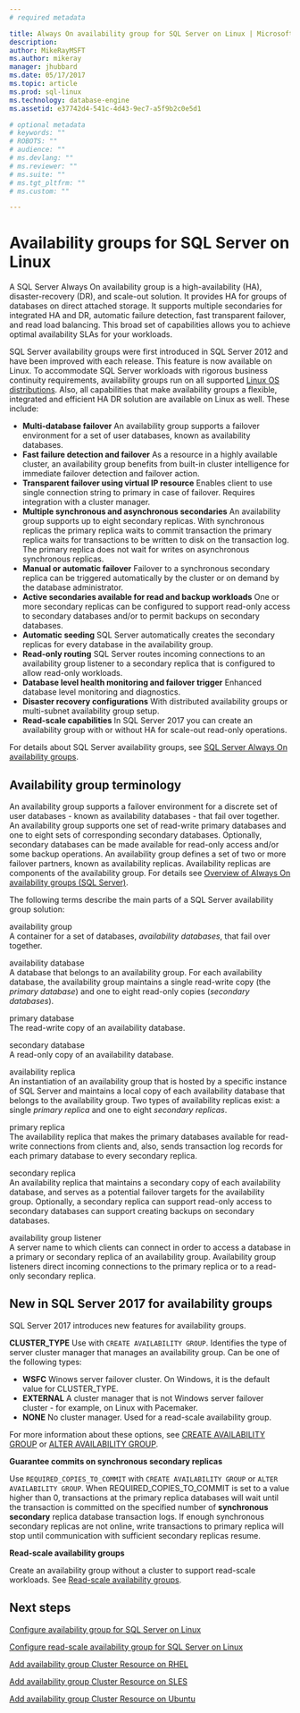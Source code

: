 ```yaml
---
# required metadata

title: Always On availability group for SQL Server on Linux | Microsoft Docs
description: 
author: MikeRayMSFT 
ms.author: mikeray 
manager: jhubbard
ms.date: 05/17/2017
ms.topic: article
ms.prod: sql-linux
ms.technology: database-engine
ms.assetid: e37742d4-541c-4d43-9ec7-a5f9b2c0e5d1 

# optional metadata
# keywords: ""
# ROBOTS: ""
# audience: ""
# ms.devlang: ""
# ms.reviewer: ""
# ms.suite: ""
# ms.tgt_pltfrm: ""
# ms.custom: ""

---
```


# Availability groups for SQL Server on Linux

A SQL Server Always On availability group is a high-availability (HA), disaster-recovery (DR), and scale-out solution. It provides HA for groups of databases on direct attached storage. It supports multiple secondaries for integrated HA and DR, automatic failure detection, fast transparent failover, and read load balancing. This broad set of capabilities allows you to achieve optimal availability SLAs for your workloads.

SQL Server availability groups were first introduced in SQL Server 2012 and have been improved with each release. This feature is now available on Linux. To accommodate SQL Server workloads with rigorous business continuity requirements, availability groups run on all supported [Linux OS distributions](sql-server-linux-release-notes.md). Also, all capabilities that make availability groups a flexible, integrated and efficient HA DR solution are available on Linux as well. These include: 

- **Multi-database failover**
   An availability group supports a failover environment for a set of user databases, known as availability databases.
- **Fast failure detection and failover**
   As a resource in a highly available cluster, an availability group benefits from built-in cluster intelligence for immediate failover detection and failover action.
- **Transparent failover using virtual IP resource**
   Enables client to use single connection string to primary in case of failover. Requires integration with a cluster manager.
- **Multiple synchronous and asynchronous secondaries**
   An availability group supports up to eight secondary replicas. With synchronous replicas the primary replica waits to commit transaction the primary replica waits for transactions to be written to disk on the transaction log. The primary replica does not wait for writes on asynchronous synchronous replicas.  
- **Manual or automatic failover**
   Failover to a synchronous secondary replica can be triggered automatically by the cluster or on demand by the database administrator.
- **Active secondaries available for read and backup workloads**
   One or more secondary replicas can be configured to support read-only access to secondary databases and/or to permit backups on secondary databases.
- **Automatic seeding**
   SQL Server automatically creates the secondary replicas for every database in the availability group.
- **Read-only routing**
   SQL Server routes incoming connections to an availability group listener to a secondary replica that is configured to allow read-only workloads. 
- **Database level health monitoring and failover trigger**
   Enhanced database level monitoring and diagnostics. 
- **Disaster recovery configurations**
   With distributed availability groups or multi-subnet availability group setup. 
- **Read-scale capabilities**
   In SQL Server 2017 you can create an availability group with or without HA for scale-out read-only operations. 


For details about SQL Server availability groups, see [SQL Server Always On availability groups](http://msdn.microsoft.com/library/hh510230.aspx).

## Availability group terminology

An availability group supports a failover environment for a discrete set of user databases - known as availability databases - that fail over together. An availability group supports one set of read-write primary databases and one to eight sets of corresponding secondary databases. Optionally, secondary databases can be made available for read-only access and/or some backup operations. An availability group defines a set of two or more failover partners, known as availability replicas. Availability replicas are components of the availability group. For details see [Overview of Always On availability groups (SQL Server)](http://msdn.microsoft.com/library/ff877884.aspx).

The following terms describe the main parts of a SQL Server availability group solution:

 availability group  
 A container for a set of databases, *availability databases*, that fail over together.  
  
 availability database  
 A database that belongs to an availability group. For each availability database, the availability group maintains a single read-write copy (the *primary database*) and one to eight read-only copies (*secondary databases*).  
  
 primary database  
 The read-write copy of an availability database.  
  
 secondary database  
 A read-only copy of an availability database.  
  
 availability replica  
 An instantiation of an availability group that is hosted by a specific instance of SQL Server and maintains a local copy of each availability database that belongs to the availability group. Two types of availability replicas exist: a single *primary replica* and one to eight *secondary replicas*.  
  
 primary replica  
 The availability replica that makes the primary databases available for read-write connections from clients and, also, sends transaction log records for each primary database to every secondary replica.  
  
 secondary replica  
 An availability replica that maintains a secondary copy of each availability database, and serves as a potential failover targets for the availability group. Optionally, a secondary replica can support read-only access to secondary databases can support creating backups on secondary databases.  
  
 availability group listener  
 A server name to which clients can connect in order to access a database in a primary or secondary replica of an availability group. Availability group listeners direct incoming connections to the primary replica or to a read-only secondary replica.  


## New in SQL Server 2017 for availability groups

SQL Server 2017 introduces new features for availability groups.

**CLUSTER_TYPE**
Use with `CREATE AVAILABILITY GROUP`. Identifies the type of server cluster manager that manages an availability group. Can be one of the following types:

   - **WSFC**
      Winows server failover cluster. On Windows, it is the default value for CLUSTER_TYPE.
   - **EXTERNAL** 
      A cluster manager that is not Windows server failover cluster - for example, on Linux with Pacemaker.
   - **NONE**
      No cluster manager. Used for a read-scale availability group.

For more information about these options, see [CREATE AVAILABILITY GROUP](http://msdn.microsoft.com/library/ff878399.aspx) or [ALTER AVAILABILITY GROUP](http://msdn.microsoft.com/library/ff878601.aspx).

**Guarantee commits on synchronous secondary replicas**

Use `REQUIRED_COPIES_TO_COMMIT` with `CREATE AVAILABILITY GROUP` or `ALTER AVAILABILITY GROUP`. When REQUIRED_COPIES_TO_COMMIT is set to a value higher than 0, transactions at the primary replica databases will wait until the transaction is committed on the specified number of **synchronous secondary** replica database transaction logs. If enough synchronous secondary replicas are not online, write transactions to primary replica will stop until communication with sufficient secondary replicas resume.

**Read-scale availability groups**

Create an availability group without a cluster to support read-scale workloads. See [Read-scale availability groups](../database-engine/availability-groups/windows/read-scale-availability-groups.md).

## Next steps

[Configure availability group for SQL Server on Linux](sql-server-linux-availability-group-configure-ha.md)

[Configure read-scale availability group for SQL Server on Linux](sql-server-linux-availability-group-configure-rs.md)

[Add availability group Cluster Resource on RHEL](sql-server-linux-availability-group-cluster-rhel.md)

[Add availability group Cluster Resource on SLES](sql-server-linux-availability-group-cluster-sles.md)

[Add availability group Cluster Resource on Ubuntu](sql-server-linux-availability-group-cluster-ubuntu.md)
